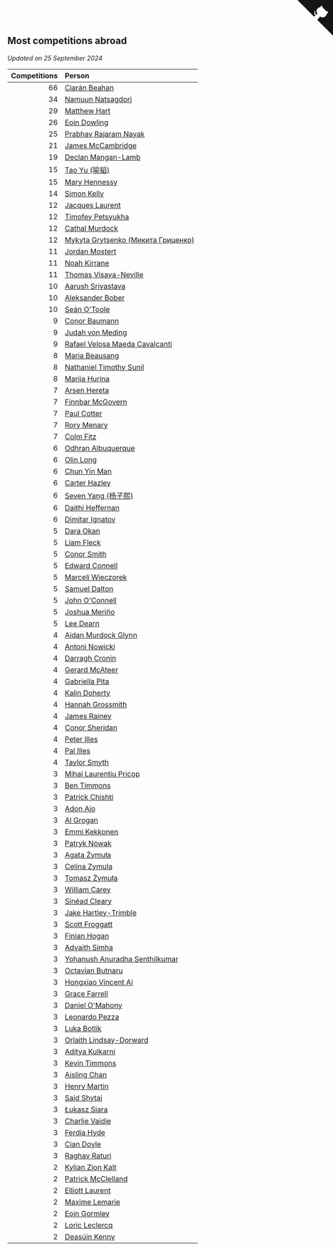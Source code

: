 ## Most competitions abroad

*Updated on 25 September 2024*

| Competitions | Person |
| ---: | :--- |
| 66 | [Ciarán Beahan](https://www.worldcubeassociation.org/persons/2012BEAH01) |
| 34 | [Namuun Natsagdorj](https://www.worldcubeassociation.org/persons/2019NATS02) |
| 29 | [Matthew Hart](https://www.worldcubeassociation.org/persons/2019HART11) |
| 26 | [Eoin Dowling](https://www.worldcubeassociation.org/persons/2017DOWL01) |
| 25 | [Prabhav Rajaram Nayak](https://www.worldcubeassociation.org/persons/2019NAYA01) |
| 21 | [James McCambridge](https://www.worldcubeassociation.org/persons/2019MCCA09) |
| 19 | [Declan Mangan-Lamb](https://www.worldcubeassociation.org/persons/2023MANG02) |
| 15 | [Tao Yu (喻韬)](https://www.worldcubeassociation.org/persons/2012YUTA01) |
| 15 | [Mary Hennessy](https://www.worldcubeassociation.org/persons/2015HENN02) |
| 14 | [Simon Kelly](https://www.worldcubeassociation.org/persons/2017KELL08) |
| 12 | [Jacques Laurent](https://www.worldcubeassociation.org/persons/2022LAUR10) |
| 12 | [Timofey Petsyukha](https://www.worldcubeassociation.org/persons/2022PETS02) |
| 12 | [Cathal Murdock](https://www.worldcubeassociation.org/persons/2022MURD01) |
| 12 | [Mykyta Grytsenko (Микита Гриценко)](https://www.worldcubeassociation.org/persons/2018GRYT01) |
| 11 | [Jordan Mostert](https://www.worldcubeassociation.org/persons/2023MOST01) |
| 11 | [Noah Kirrane](https://www.worldcubeassociation.org/persons/2022KIRR02) |
| 11 | [Thomas Visaya-Neville](https://www.worldcubeassociation.org/persons/2014VISA01) |
| 10 | [Aarush Srivastava](https://www.worldcubeassociation.org/persons/2021SRIV01) |
| 10 | [Aleksander Bober](https://www.worldcubeassociation.org/persons/2022BOBE02) |
| 10 | [Seán O'Toole](https://www.worldcubeassociation.org/persons/2017OTOO03) |
| 9 | [Conor Baumann](https://www.worldcubeassociation.org/persons/2009BAUM01) |
| 9 | [Judah von Meding](https://www.worldcubeassociation.org/persons/2022MEDI02) |
| 9 | [Rafael Velosa Maeda Cavalcanti](https://www.worldcubeassociation.org/persons/2023CAVA03) |
| 8 | [Maria Beausang](https://www.worldcubeassociation.org/persons/2016BEAU03) |
| 8 | [Nathaniel Timothy Sunil](https://www.worldcubeassociation.org/persons/2022SUNI01) |
| 8 | [Mariia Hurina](https://www.worldcubeassociation.org/persons/2023HURI01) |
| 7 | [Arsen Hereta](https://www.worldcubeassociation.org/persons/2023HERE01) |
| 7 | [Finnbar McGovern](https://www.worldcubeassociation.org/persons/2022GOVE02) |
| 7 | [Paul Cotter](https://www.worldcubeassociation.org/persons/2022COTT06) |
| 7 | [Rory Menary](https://www.worldcubeassociation.org/persons/2022MENA01) |
| 7 | [Colm Fitz](https://www.worldcubeassociation.org/persons/2017FITZ01) |
| 6 | [Odhran Albuquerque](https://www.worldcubeassociation.org/persons/2023ALBU01) |
| 6 | [Olin Long](https://www.worldcubeassociation.org/persons/2023LONG10) |
| 6 | [Chun Yin Man](https://www.worldcubeassociation.org/persons/2023MANC03) |
| 6 | [Carter Hazley](https://www.worldcubeassociation.org/persons/2022HAZL01) |
| 6 | [Seven Yang (杨子熙)](https://www.worldcubeassociation.org/persons/2022YANG21) |
| 6 | [Daithi Heffernan](https://www.worldcubeassociation.org/persons/2018HEFF01) |
| 6 | [Dimitar Ignatov](https://www.worldcubeassociation.org/persons/2023IGNA05) |
| 5 | [Dara Okan](https://www.worldcubeassociation.org/persons/2023OKAN02) |
| 5 | [Liam Fleck](https://www.worldcubeassociation.org/persons/2023FLEC01) |
| 5 | [Conor Smith](https://www.worldcubeassociation.org/persons/2018SMIT37) |
| 5 | [Edward Connell](https://www.worldcubeassociation.org/persons/2018CONN04) |
| 5 | [Marceli Wieczorek](https://www.worldcubeassociation.org/persons/2022WIEC03) |
| 5 | [Samuel Dalton](https://www.worldcubeassociation.org/persons/2017DALT01) |
| 5 | [John O'Connell](https://www.worldcubeassociation.org/persons/2015OCON03) |
| 5 | [Joshua Meriño](https://www.worldcubeassociation.org/persons/2014MERI01) |
| 5 | [Lee Dearn](https://www.worldcubeassociation.org/persons/2013DEAR01) |
| 4 | [Aidan Murdock Glynn](https://www.worldcubeassociation.org/persons/2022GLYN02) |
| 4 | [Antoni Nowicki](https://www.worldcubeassociation.org/persons/2023NOWI02) |
| 4 | [Darragh Cronin](https://www.worldcubeassociation.org/persons/2022CRON01) |
| 4 | [Gerard McAteer](https://www.worldcubeassociation.org/persons/2016MCAT01) |
| 4 | [Gabriella Pita](https://www.worldcubeassociation.org/persons/2022PITA01) |
| 4 | [Kalin Doherty](https://www.worldcubeassociation.org/persons/2021DOHE02) |
| 4 | [Hannah Grossmith](https://www.worldcubeassociation.org/persons/2022GROS04) |
| 4 | [James Rainey](https://www.worldcubeassociation.org/persons/2023RAIN01) |
| 4 | [Conor Sheridan](https://www.worldcubeassociation.org/persons/2012SHER01) |
| 4 | [Peter Illes](https://www.worldcubeassociation.org/persons/2022ILLE02) |
| 4 | [Pal Illes](https://www.worldcubeassociation.org/persons/2022ILLE01) |
| 4 | [Taylor Smyth](https://www.worldcubeassociation.org/persons/2019SMYT02) |
| 3 | [Mihai Laurentiu Pricop](https://www.worldcubeassociation.org/persons/2019PRIC05) |
| 3 | [Ben Timmons](https://www.worldcubeassociation.org/persons/2017TIMM01) |
| 3 | [Patrick Chishti](https://www.worldcubeassociation.org/persons/2023CHIS01) |
| 3 | [Adon Ajo](https://www.worldcubeassociation.org/persons/2023AJOA01) |
| 3 | [Al Grogan](https://www.worldcubeassociation.org/persons/2018GROG01) |
| 3 | [Emmi Kekkonen](https://www.worldcubeassociation.org/persons/2018KEKK01) |
| 3 | [Patryk Nowak](https://www.worldcubeassociation.org/persons/2023NOWA05) |
| 3 | [Agata Żymuła](https://www.worldcubeassociation.org/persons/2018ZYMU01) |
| 3 | [Celina Zymula](https://www.worldcubeassociation.org/persons/2018ZYMU02) |
| 3 | [Tomasz Żymuła](https://www.worldcubeassociation.org/persons/2018ZYMU03) |
| 3 | [William Carey](https://www.worldcubeassociation.org/persons/2019CARE02) |
| 3 | [Sinéad Cleary](https://www.worldcubeassociation.org/persons/2019CLEA04) |
| 3 | [Jake Hartley-Trimble](https://www.worldcubeassociation.org/persons/2023HART19) |
| 3 | [Scott Froggatt](https://www.worldcubeassociation.org/persons/2019FROG01) |
| 3 | [Finian Hogan](https://www.worldcubeassociation.org/persons/2022HOGA01) |
| 3 | [Advaith Simha](https://www.worldcubeassociation.org/persons/2023SIMH02) |
| 3 | [Yohanush Anuradha Senthilkumar](https://www.worldcubeassociation.org/persons/2023SENT07) |
| 3 | [Octavian Butnaru](https://www.worldcubeassociation.org/persons/2022BUTN01) |
| 3 | [Hongxiao Vincent Ai](https://www.worldcubeassociation.org/persons/2023AIHO01) |
| 3 | [Grace Farrell](https://www.worldcubeassociation.org/persons/2009FARR01) |
| 3 | [Daniel O'Mahony](https://www.worldcubeassociation.org/persons/2009OMAH01) |
| 3 | [Leonardo Pezza](https://www.worldcubeassociation.org/persons/2024PEZZ01) |
| 3 | [Luka Botlik](https://www.worldcubeassociation.org/persons/2023BOTL01) |
| 3 | [Orlaith Lindsay-Dorward](https://www.worldcubeassociation.org/persons/2022LIND05) |
| 3 | [Aditya Kulkarni](https://www.worldcubeassociation.org/persons/2022KULK10) |
| 3 | [Kevin Timmons](https://www.worldcubeassociation.org/persons/2019TIMM01) |
| 3 | [Aisling Chan](https://www.worldcubeassociation.org/persons/2014CHAN05) |
| 3 | [Henry Martin](https://www.worldcubeassociation.org/persons/2024MART15) |
| 3 | [Said Shytaj](https://www.worldcubeassociation.org/persons/2023SHYT01) |
| 3 | [Łukasz Siara](https://www.worldcubeassociation.org/persons/2024SIAR01) |
| 3 | [Charlie Vaidie](https://www.worldcubeassociation.org/persons/2021VAID01) |
| 3 | [Ferdia Hyde](https://www.worldcubeassociation.org/persons/2016HYDE01) |
| 3 | [Cian Doyle](https://www.worldcubeassociation.org/persons/2022DOYL02) |
| 3 | [Raghav Raturi](https://www.worldcubeassociation.org/persons/2024RATU01) |
| 2 | [Kylian Zion Kalt](https://www.worldcubeassociation.org/persons/2022KALT01) |
| 2 | [Patrick McClelland](https://www.worldcubeassociation.org/persons/2022MCCL01) |
| 2 | [Elliott Laurent](https://www.worldcubeassociation.org/persons/2022LAUR09) |
| 2 | [Maxime Lemarie](https://www.worldcubeassociation.org/persons/2022LEMA03) |
| 2 | [Eoin Gormley](https://www.worldcubeassociation.org/persons/2017GORM02) |
| 2 | [Loric Leclercq](https://www.worldcubeassociation.org/persons/2022LECL03) |
| 2 | [Deasúin Kenny](https://www.worldcubeassociation.org/persons/2022KENN12) |


<a href="https://github.com/simonkellly/wca_statistics_ireland" class="github-corner" aria-label="View source on Github"><svg width="80" height="80" viewBox="0 0 250 250" style="fill:#151513; color:#fff; position: absolute; top: 0; border: 0; right: 0;" aria-hidden="true"><path d="M0,0 L115,115 L130,115 L142,142 L250,250 L250,0 Z"></path><path d="M128.3,109.0 C113.8,99.7 119.0,89.6 119.0,89.6 C122.0,82.7 120.5,78.6 120.5,78.6 C119.2,72.0 123.4,76.3 123.4,76.3 C127.3,80.9 125.5,87.3 125.5,87.3 C122.9,97.6 130.6,101.9 134.4,103.2" fill="currentColor" style="transform-origin: 130px 106px;" class="octo-arm"></path><path d="M115.0,115.0 C114.9,115.1 118.7,116.5 119.8,115.4 L133.7,101.6 C136.9,99.2 139.9,98.4 142.2,98.6 C133.8,88.0 127.5,74.4 143.8,58.0 C148.5,53.4 154.0,51.2 159.7,51.0 C160.3,49.4 163.2,43.6 171.4,40.1 C171.4,40.1 176.1,42.5 178.8,56.2 C183.1,58.6 187.2,61.8 190.9,65.4 C194.5,69.0 197.7,73.2 200.1,77.6 C213.8,80.2 216.3,84.9 216.3,84.9 C212.7,93.1 206.9,96.0 205.4,96.6 C205.1,102.4 203.0,107.8 198.3,112.5 C181.9,128.9 168.3,122.5 157.7,114.1 C157.9,116.9 156.7,120.9 152.7,124.9 L141.0,136.5 C139.8,137.7 141.6,141.9 141.8,141.8 Z" fill="currentColor" class="octo-body"></path></svg></a><style>.github-corner:hover .octo-arm{animation:octocat-wave 560ms ease-in-out}@keyframes octocat-wave{0%,100%{transform:rotate(0)}20%,60%{transform:rotate(-25deg)}40%,80%{transform:rotate(10deg)}}@media (max-width:500px){.github-corner:hover .octo-arm{animation:none}.github-corner .octo-arm{animation:octocat-wave 560ms ease-in-out}}</style>
